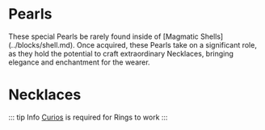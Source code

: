 # Pearls

<Item name="tarparz_pearl"/>
<Item name="tartarn_pearl"/>
These special Pearls be rarely found inside of [Magmatic Shells](../blocks/shell.md). Once acquired, these Pearls take on a significant role, as they hold the potential to craft extraordinary Necklaces, bringing elegance and enchantment for the wearer.

# Necklaces

<Item name="tarparz_necklace"/>
<Item name="tartarn_necklace"/>

::: tip Info
[Curios](https://docs.illusivesoulworks.com/category/curios) is required for Rings to work
:::